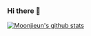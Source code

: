 ### Hi there 👋

[![Moonjieun's github stats](https://github-readme-stats.vercel.app/api?username=s2moon98&count_private=true&show_icons=true)](https://github.com/anuraghazra/github-readme-stats)

